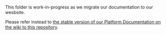 This folder is work-in-progress as we migrate our documentation to our wesbsite.

Please refer instead to [the stable version of our Platform Documentation on the wiki to this repository](https://github.com/mosip/mosip-docs/wiki/Platform-Documentation).
